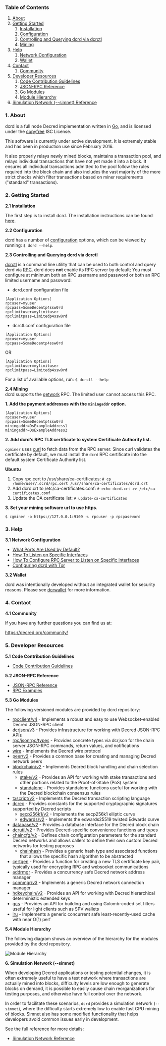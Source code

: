 ### Table of Contents
1. [About](#About)
2. [Getting Started](#GettingStarted)
    1. [Installation](#Installation)
    2. [Configuration](#Configuration)
    3. [Controlling and Querying dcrd via dcrctl](#DcrctlConfig)
    4. [Mining](#Mining)
3. [Help](#Help)
    1. [Network Configuration](#NetworkConfig)
    2. [Wallet](#Wallet)
4. [Contact](#Contact)
    1. [Community](#ContactCommunity)
5. [Developer Resources](#DeveloperResources)
    1. [Code Contribution Guidelines](#ContributionGuidelines)
    2. [JSON-RPC Reference](#JSONRPCReference)
    3. [Go Modules](#GoModules)
    4. [Module Hierarchy](#ModuleHierarchy)
6. [Simulation Network (--simnet) Reference](#SimnetReference)

<a name="About" />

### 1. About

dcrd is a full node Decred implementation written in [Go](https://golang.org),
and is licensed under the [copyfree](http://www.copyfree.org) ISC License.

This software is currently under active development.  It is extremely stable and
has been in production use since February 2016.

It also properly relays newly mined blocks, maintains a transaction pool, and
relays individual transactions that have not yet made it into a block.  It
ensures all individual transactions admitted to the pool follow the rules
required into the block chain and also includes the vast majority of the more
strict checks which filter transactions based on miner requirements ("standard"
transactions).

<a name="GettingStarted" />

### 2. Getting Started

<a name="Installation" />

**2.1 Installation**<br />

The first step is to install dcrd.  The installation instructions can be found
[here](https://github.com/decred/dcrd/tree/master/README.md#Installation).

<a name="Configuration" />

**2.2 Configuration**<br />

dcrd has a number of [configuration](https://pkg.go.dev/github.com/decred/dcrd)
options, which can be viewed by running: `$ dcrd --help`.

<a name="DcrctlConfig" />

**2.3 Controlling and Querying dcrd via dcrctl**<br />

[dcrctl](https://github.com/decred/dcrctl) is a command line utility that can be
used to both control and query dcrd via
[RPC](https://www.wikipedia.org/wiki/Remote_procedure_call).  dcrd does **not**
enable its RPC server by default; You must configure at minimum both an RPC
username and password or both an RPC limited username and password:

* dcrd.conf configuration file
```
[Application Options]
rpcuser=myuser
rpcpass=SomeDecentp4ssw0rd
rpclimituser=mylimituser
rpclimitpass=Limitedp4ssw0rd
```
* dcrctl.conf configuration file
```
[Application Options]
rpcuser=myuser
rpcpass=SomeDecentp4ssw0rd
```
OR
```
[Application Options]
rpclimituser=mylimituser
rpclimitpass=Limitedp4ssw0rd
```
For a list of available options, run: `$ dcrctl --help`

<a name="Mining" />

**2.4 Mining**<br />
dcrd supports the [getwork](https://github.com/decred/dcrd/tree/master/docs/json_rpc_api.mediawiki#getwork)
RPC.  The limited user cannot access this RPC.<br />

**1. Add the payment addresses with the `miningaddr` option.**<br />

```
[Application Options]
rpcuser=myuser
rpcpass=SomeDecentp4ssw0rd
miningaddr=DsExampleAddress1
miningaddr=DsExampleAddress2
```

**2. Add dcrd's RPC TLS certificate to system Certificate Authority list.**<br />

`cgminer` uses [curl](https://curl.haxx.se/) to fetch data from the RPC server.
Since curl validates the certificate by default, we must install the `dcrd` RPC
certificate into the default system Certificate Authority list.

**Ubuntu**<br />

1. Copy rpc.cert to /usr/share/ca-certificates: `# cp /home/user/.dcrd/rpc.cert /usr/share/ca-certificates/dcrd.crt`<br />
2. Add dcrd.crt to /etc/ca-certificates.conf: `# echo dcrd.crt >> /etc/ca-certificates.conf`<br />
3. Update the CA certificate list: `# update-ca-certificates`<br />

**3. Set your mining software url to use https.**<br />

`$ cgminer -o https://127.0.0.1:9109 -u rpcuser -p rpcpassword`

<a name="Help" />

### 3. Help

<a name="NetworkConfig" />

**3.1 Network Configuration**<br />
* [What Ports Are Used by Default?](https://github.com/decred/dcrd/tree/master/docs/default_ports.md)
* [How To Listen on Specific Interfaces](https://github.com/decred/dcrd/tree/master/docs/configure_peer_server_listen_interfaces.md)
* [How To Configure RPC Server to Listen on Specific Interfaces](https://github.com/decred/dcrd/tree/master/docs/configure_rpc_server_listen_interfaces.md)
* [Configuring dcrd with Tor](https://github.com/decred/dcrd/tree/master/docs/configuring_tor.md)

<a name="Wallet" />

**3.2 Wallet**<br />

dcrd was intentionally developed without an integrated wallet for security
reasons.  Please see [dcrwallet](https://github.com/decred/dcrwallet) for more
information.

<a name="Contact" />

### 4. Contact

<a name="ContactCommunity" />

**4.1 Community**<br />

If you have any further questions you can find us at:

https://decred.org/community/

<a name="DeveloperResources" />

### 5. Developer Resources

<a name="ContributionGuidelines" />

**5.1 Code Contribution Guidelines**

* [Code Contribution Guidelines](https://github.com/decred/dcrd/tree/master/docs/code_contribution_guidelines.md)

<a name="JSONRPCReference" />

**5.2 JSON-RPC Reference**

* [JSON-RPC Reference](https://github.com/decred/dcrd/tree/master/docs/json_rpc_api.mediawiki)
* [RPC Examples](https://github.com/decred/dcrd/tree/master/docs/json_rpc_api.mediawiki#8-example-code)

<a name="GoModules" />

**5.3 Go Modules**

The following versioned modules are provided by dcrd repository:

* [rpcclient/v4](https://github.com/decred/dcrd/tree/master/rpcclient) - Implements
  a robust and easy to use Websocket-enabled Decred JSON-RPC client
* [dcrjson/v3](https://github.com/decred/dcrd/tree/master/dcrjson) - Provides
  infrastructure for working with Decred JSON-RPC APIs
* [rpc/jsonrpc/types](https://github.com/decred/dcrd/tree/master/rpc/jsonrpc/types) -
  Provides concrete types via dcrjson for the chain server JSON-RPC commands,
  return values, and notifications
* [wire](https://github.com/decred/dcrd/tree/master/wire) - Implements the
  Decred wire protocol
* [peer/v2](https://github.com/decred/dcrd/tree/master/peer) - Provides a common
  base for creating and managing Decred network peers
* [blockchain/v2](https://github.com/decred/dcrd/tree/master/blockchain) -
  Implements Decred block handling and chain selection rules
  * [stake/v2](https://github.com/decred/dcrd/tree/master/blockchain/stake) -
    Provides an API for working with stake transactions and other portions
    related to the Proof-of-Stake (PoS) system
  * [standalone](https://github.com/decred/dcrd/tree/master/blockchain/standalone) -
    Provides standalone functions useful for working with the Decred blockchain
    consensus rules
* [txscript/v2](https://github.com/decred/dcrd/tree/master/txscript) -
  Implements the Decred transaction scripting language
* [dcrec](https://github.com/decred/dcrd/tree/master/dcrec) - Provides constants
  for the supported cryptographic signatures supported by Decred scripts
  * [secp256k1/v2](https://github.com/decred/dcrd/tree/master/dcrec/secp256k1) -
    Implements the secp256k1 elliptic curve
  * [edwards/v2](https://github.com/decred/dcrd/tree/master/dcrec/edwards) -
    Implements the edwards25519 twisted Edwards curve
* [database/v2](https://github.com/decred/dcrd/tree/master/database) -
  Provides a database interface for the Decred block chain
* [dcrutil/v2](https://github.com/decred/dcrd/tree/master/dcrutil) - Provides
  Decred-specific convenience functions and types
* [chaincfg/v2](https://github.com/decred/dcrd/tree/master/chaincfg) - Defines
  chain configuration parameters for the standard Decred networks and allows
  callers to define their own custom Decred networks for testing puproses
  * [chainhash](https://github.com/decred/dcrd/tree/master/chaincfg/chainhash) -
    Provides a generic hash type and associated functions that allows the
    specific hash algorithm to be abstracted
* [certgen](https://github.com/decred/dcrd/tree/master/certgen) - Provides a
  function for creating a new TLS certificate key pair, typically used for
  encrypting RPC and websocket communications
* [addrmgr](https://github.com/decred/dcrd/tree/master/addrmgr) - Provides a
  concurrency safe Decred network address manager
* [connmgr/v3](https://github.com/decred/dcrd/tree/master/connmgr) - Implements
  a generic Decred network connection manager
* [hdkeychain/v2](https://github.com/decred/dcrd/tree/master/hdkeychain) -
  Provides an API for working with  Decred hierarchical deterministic extended
  keys
* [gcs](https://github.com/decred/dcrd/tree/master/gcs) - Provides an API for
  building and using Golomb-coded set filters useful for light clients such as
  SPV wallets
* [lru](https://github.com/decred/dcrd/tree/master/lru) - Implements a generic
  concurrent safe least-recently-used cache with near O(1) perf

<a name="ModuleHierarchy" />

**5.4 Module Hierarchy**

The following diagram shows an overview of the hierarchy for the modules
provided by the dcrd repository.

![Module Hierarchy](./assets/module_hierarchy.svg)

<a name="SimnetReference" />

**6. Simulation Network (--simnet)**

When developing Decred applications or testing potential changes, it is often
extremely useful to have a test network where transactions are actually mined
into blocks, difficulty levels are low enough to generate blocks on demand, it
is possible to easily cause chain reorganizations for testing purposes, and
otherwise have full control over the network.

In order to facilitate these scenarios, `dcrd` provides a simulation network
(`--simnet`), where the difficulty starts extremely low to enable fast CPU
mining of blocks.  Simnet also has some modified functionality that helps
developers avoid common issues early in development.

See the full reference for more details:

* [Simulation Network Reference](https://github.com/decred/dcrd/tree/master/docs/simnet_environment.mediawiki)
